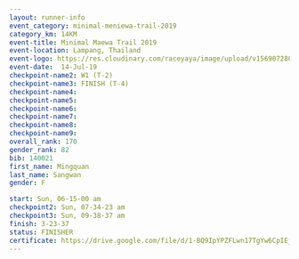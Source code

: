 ```yaml
---
layout: runner-info 
event_category: minimal-meniewa-trail-2019 
category_km: 14KM 
event-title: Minimal Maewa Trail 2019 
event-location: Lampang, Thailand 
event-logo: https://res.cloudinary.com/raceyaya/image/upload/v1569072805/logo/minimal-trail_ktnvsp.jpg 
event-date:  14-Jul-19 
checkpoint-name2: W1 (T-2) 
checkpoint-name3: FINISH (T-4) 
checkpoint-name4: 
checkpoint-name5: 
checkpoint-name6: 
checkpoint-name7: 
checkpoint-name8: 
checkpoint-name9: 
overall_rank: 170
gender_rank: 82
bib: 140021
first_name: Mingquan
last_name: Sangwan
gender: F

start: Sun, 06-15-00 am
checkpoint2: Sun, 07-34-23 am
checkpoint3: Sun, 09-38-37 am
finish: 3-23-37
status: FINISHER
certificate: https://drive.google.com/file/d/1-BQ9IpYPZFLwn17TgYw6CpIEjSAUNTsc/view?usp=sharing
---
```

